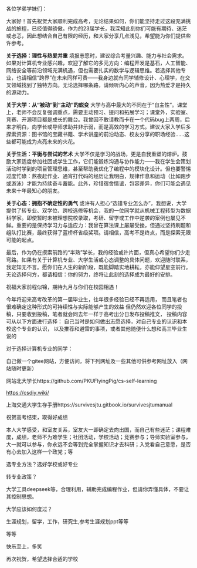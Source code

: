 各位学弟学妹们：

大家好！首先祝贺大家顺利完成高考，无论结果如何，你们能坚持走过这段充满挑战的旅程，已经值得骄傲。作为的23届学长，我深知此刻你们可能有期待、迷茫或忐忑，因此想结合自己有限的经历，和大家分享几点浅见，希望能为你们提供些许参考。

**关于选择：理性与热爱并重**
填报志愿时，建议综合考量兴趣、能力与社会需求。如果对计算机专业感兴趣，欢迎了解它的多元方向：编程开发是基石，人工智能、网络安全等前沿领域充满机遇，但也需要扎实的数学与逻辑思维。若选择其他专业，也请相信“跨界”在未来同样可贵——我身边就有同学辅修设计、心理学，在交叉领域找到了独特方向。无论选择哪条路，请倾听内心的声音，因为热爱才是持久的源动力。

**关于大学：从“被动”到“主动”的蜕变**
大学与高中最大的不同在于“自主性”。课堂上，老师不会反复强调重点，需要主动预习、提问和拓展学习；课堂外，实验室、竞赛、开源项目都是成长的舞台。我曾因不敢请教而卡在一个代码bug上两周，后来才明白，向学长或导师求助并非示弱，而是高效的学习方式。建议大家入学后多探索资源：图书馆的宝藏书籍、学术讲座的前沿动态、校友分享的职场经验……这些都可能成为点亮未来的火花。

**关于生活：平衡与尝试的艺术**
大学不仅是学习的战场，更是自我重塑的熔炉。鼓励大家适度参加社团或学生工作，它们能锻炼沟通与协作能力——我在学生会策划活动时学到的项目管理思维，甚至帮助我优化了编程中的模块化设计。但也要警惕过度忙碌：熬夜赶作业、通宵打代码的经历让我明白，规律作息和运动（比如跑步或游泳）才能为持续奋斗蓄能。此外，珍惜宿舍情谊，包容差异，你们可能会遇见未来十年最知心的朋友。

**关于心态：拥抱不确定性的勇气**
或许有人担心“选错专业怎么办”，我想说，大学提供了转专业、双学位、跨校选修等机会，我的一位同学就从机械工程转型为数据科学家。即使暂时未被理想院校录取，考研、留学或工作中逆袭的案例也屡见不鲜。重要的是保持学习力与适应力：我曾在算法课上屡屡受挫，但通过坚持刷题和组队打比赛，最终获得了蓝桥杯省级奖项。请相信，高考不是终点，而是探索无限可能的起点。

最后，作为仍在摸索前路的“半熟”学长，我的经验或许片面，但真心希望你们少走弯路。如果有关于计算机专业、大学生活或心态调整的具体问题，欢迎随时联系，我定知无不言。愿你们在人生的新阶段，既能脚踏实地耕耘，亦能仰望星空前行。无论选择何方，都请相信：你的努力，终将让此刻的选择成为最好的安排。

祝福大家前程似锦，期待九月与你们在校园相遇！



今年将迎来高考改革的第一届毕业生，往年很多经验已经不再适用，
而且笔者也很难确定这种形式的可持续性与实际能够产生的效益
但仍然欢迎各位同学的投稿，只要收到投稿，笔者就会同去年一样于高考出分日发布投稿推文，
投稿内容可从以下方面进行选择：
自己当时是如何做出志愿选择，对自己专业的认识和本校这个专业的认识，
以及推荐和避雷的事项，或者其他随便什么想和高三毕业生说的



对于选择计算机专业的同学：

自己做一个gitee网站，方便访问，将下列网址及一些其他可供参考网址放入（网站随时更新）

网站北大学长https://github.com/PKUFlyingPig/cs-self-learning

https://csdiy.wiki/

上海交通大学生存手册https://survivesjtu.gitbook.io/survivesjtumanual

祝贺高考结束，取得好成绩

本人大学感受，和室友关系，室友大一即确定去向出国，而自己有些迷茫；课程难度，成绩，老师不为难学生；社团活动，学校活动；竞赛参与；导师实验室参与，大一就可以参与，你永远不会等到完全掌握知识才去科研；入党看自己意愿，是否有心去加入这样一个政党；等

选专业方法？选好学校或好专业

转专业政策？

大学工具deepseek等，合理利用，辅助完成编程作业，但请你弄懂具体，不要让其控制思想。

大学应该如何度过？

生涯规划，留学，工作，研究生,参考生涯规划ppt等等

等等



快乐至上，多笑

再次祝贺，希望选择合适的学校




